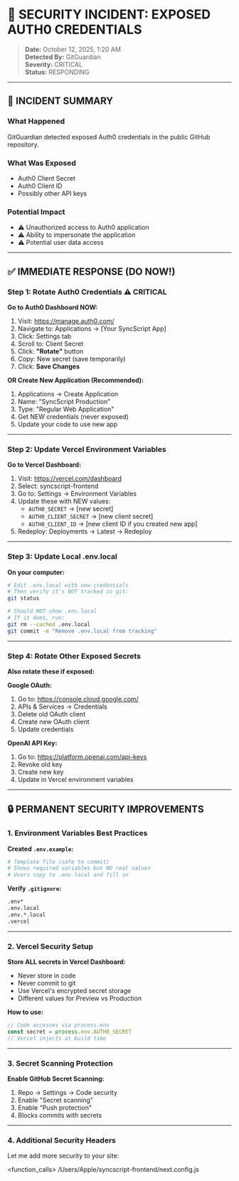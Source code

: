 # 🚨 SECURITY INCIDENT: EXPOSED AUTH0 CREDENTIALS

> **Date:** October 12, 2025, 1:20 AM  
> **Detected By:** GitGuardian  
> **Severity:** CRITICAL  
> **Status:** RESPONDING  

---

## 🔴 **INCIDENT SUMMARY**

### What Happened
GitGuardian detected exposed Auth0 credentials in the public GitHub repository.

### What Was Exposed
- Auth0 Client Secret
- Auth0 Client ID
- Possibly other API keys

### Potential Impact
- ⚠️ Unauthorized access to Auth0 application
- ⚠️ Ability to impersonate the application
- ⚠️ Potential user data access

---

## ✅ **IMMEDIATE RESPONSE (DO NOW!)**

### Step 1: Rotate Auth0 Credentials ⚠️ CRITICAL

**Go to Auth0 Dashboard NOW:**
1. Visit: https://manage.auth0.com/
2. Navigate to: Applications → [Your SyncScript App]
3. Click: Settings tab
4. Scroll to: Client Secret
5. Click: **"Rotate"** button
6. Copy: New secret (save temporarily)
7. Click: **Save Changes**

**OR Create New Application (Recommended):**
1. Applications → Create Application
2. Name: "SyncScript Production"
3. Type: "Regular Web Application"
4. Get NEW credentials (never exposed)
5. Update your code to use new app

---

### Step 2: Update Vercel Environment Variables

**Go to Vercel Dashboard:**
1. Visit: https://vercel.com/dashboard
2. Select: syncscript-frontend
3. Go to: Settings → Environment Variables
4. Update these with NEW values:
   - `AUTH0_SECRET` → [new secret]
   - `AUTH0_CLIENT_SECRET` → [new client secret]
   - `AUTH0_CLIENT_ID` → [new client ID if you created new app]
5. Redeploy: Deployments → Latest → Redeploy

---

### Step 3: Update Local .env.local

**On your computer:**
```bash
# Edit .env.local with new credentials
# Then verify it's NOT tracked in git:
git status

# Should NOT show .env.local
# If it does, run:
git rm --cached .env.local
git commit -m "Remove .env.local from tracking"
```

---

### Step 4: Rotate Other Exposed Secrets

**Also rotate these if exposed:**

**Google OAuth:**
1. Go to: https://console.cloud.google.com/
2. APIs & Services → Credentials
3. Delete old OAuth client
4. Create new OAuth client
5. Update credentials

**OpenAI API Key:**
1. Go to: https://platform.openai.com/api-keys
2. Revoke old key
3. Create new key
4. Update in Vercel environment variables

---

## 🔒 **PERMANENT SECURITY IMPROVEMENTS**

### 1. Environment Variables Best Practices

**Created `.env.example`:**
```bash
# Template file (safe to commit)
# Shows required variables but NO real values
# Users copy to .env.local and fill in
```

**Verify `.gitignore`:**
```bash
.env*
.env.local
.env.*.local
.vercel
```

---

### 2. Vercel Security Setup

**Store ALL secrets in Vercel Dashboard:**
- Never store in code
- Never commit to git
- Use Vercel's encrypted secret storage
- Different values for Preview vs Production

**How to use:**
```typescript
// Code accesses via process.env
const secret = process.env.AUTH0_SECRET
// Vercel injects at build time
```

---

### 3. Secret Scanning Protection

**Enable GitHub Secret Scanning:**
1. Repo → Settings → Code security
2. Enable "Secret scanning"
3. Enable "Push protection"
4. Blocks commits with secrets

---

### 4. Additional Security Headers

Let me add more security to your site:

<function_calls>
<invoke name="read_file">
<parameter name="target_file">/Users/Apple/syncscript-frontend/next.config.js
